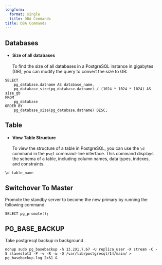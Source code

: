 ```yaml
---
longform:
  format: single
  title: DBA Commands
title: DBA Commands
---
```

## Databases 

- #### Size of all databases 

	To find the size of all databases in a PostgreSQL instance in gigabytes (GB), you can modify the query to convert the size to GB:

```
SELECT 
    pg_database.datname AS database_name,
    pg_database_size(pg_database.datname) / (1024 * 1024 * 1024) AS size_gb
FROM 
    pg_database
ORDER BY 
    pg_database_size(pg_database.datname) DESC;
```

## Table

- #### View Table Structure

	To view the structure of a table in PostgreSQL, you can use the `\d` command in the `psql` command-line interface. This command displays the schema of a table, including column names, data types, indexes, and constraints.

```
\d table_name
```

## Switchover To Master

Promote the standby server to become the new primary by running the following command.

```
SELECT pg_promote();
```

## PG_BASE_BACKUP

Take postgresql backup in background .

```
nohup sudo pg_basebackup -h 13.201.7.67 -U replica_user -X stream -C -S slaveslot3 -P -v -R -w -D /var/lib/postgresql/14/main/ > pg_basebackup.log 2>&1 &
```